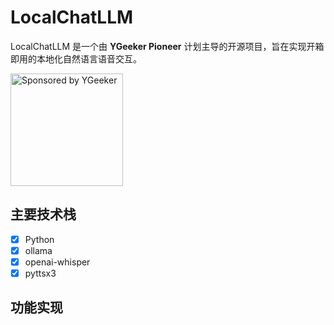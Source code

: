 # LocalChatLLM

LocalChatLLM 是一个由 **YGeeker Pioneer** 计划主导的开源项目，旨在实现开箱即用的本地化自然语言语音交互。

<a href="https://www.ygeeker.com">
  <img width="180" alt="Sponsored by YGeeker" src="https://www.ygeeker.com/badge/sponsor.png">
</a >

## 主要技术栈

-[x] Python  
-[x] ollama  
-[x] openai-whisper  
-[x] pyttsx3  

## 功能实现

